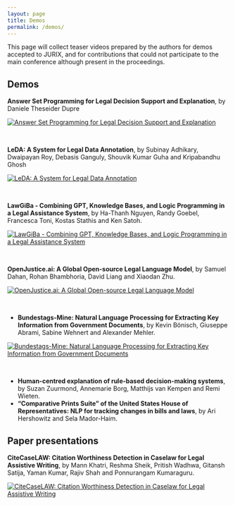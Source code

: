 ```yaml
---
layout: page
title: Demos
permalink: /demos/
---
```


This page will collect teaser videos prepared by the authors for demos accepted to JURIX, and for contributions that could not participate to the main conference although present in the proceedings. 

## Demos

**Answer Set Programming for Legal Decision Support and Explanation**, by Daniele Theseider Dupre

[![Answer Set Programming for Legal Decision Support and Explanation](https://img.youtube.com/vi/QI7oD8YdGXU/0.jpg)](https://www.youtube.com/watch?v=QI7oD8YdGXU)

<br/>

**LeDA: A System for Legal Data Annotation**, by Subinay Adhikary, Dwaipayan Roy, Debasis Ganguly, Shouvik Kumar Guha and Kripabandhu Ghosh

[![LeDA: A System for Legal Data Annotation](https://img.youtube.com/vi/HudD_-XWXVw/0.jpg)](https://www.youtube.com/watch?v=HudD_-XWXVw)

<br/>

**LawGiBa - Combining GPT, Knowledge Bases, and Logic Programming in a Legal Assistance System**, by Ha-Thanh Nguyen, Randy Goebel, Francesca Toni, Kostas Stathis and Ken Satoh.

[![LawGiBa - Combining GPT, Knowledge Bases, and Logic Programming in a Legal Assistance System](https://img.youtube.com/vi/MViWtzUNh2c/0.jpg)](https://www.youtube.com/watch?v=MViWtzUNh2c/)

<br/>

**OpenJustice.ai: A Global Open-source Legal Language Model**, by Samuel Dahan, Rohan Bhambhoria, David Liang and Xiaodan Zhu.  

[![OpenJustice.ai: A Global Open-source Legal Language Model](https://img.youtube.com/vi/5is-_9bITbg/0.jpg)](https://www.youtube.com/watch?v=5is-_9bITbg/)

<br/>

- **Bundestags-Mine: Natural Language Processing for Extracting Key Information from Government Documents**, by Kevin Bönisch, Giuseppe Abrami, Sabine Wehnert and Alexander Mehler.

[![Bundestags-Mine: Natural Language Processing for Extracting Key Information from Government Documents](https://img.youtube.com/vi/c9EVIUCwy84/0.jpg)](https://www.youtube.com/watch?v=c9EVIUCwy84/)

<br/>

- **Human-centred explanation of rule-based decision-making systems**, by Suzan Zuurmond, Annemarie Borg, Matthijs van Kempen and Remi Wieten. 
- **“Comparative Prints Suite” of the United States House of Representatives: NLP for tracking changes in bills and laws**, by Ari Hershowitz and Sela Mador-Haim.



## Paper presentations

**CiteCaseLAW: Citation Worthiness Detection in Caselaw for Legal Assistive Writing**, by Mann Khatri, Reshma Sheik, Pritish Wadhwa, Gitansh Satija, Yaman Kumar, Rajiv Shah and Ponnurangam Kumaraguru. 

[![CiteCaseLAW: Citation Worthiness Detection in Caselaw for Legal Assistive Writing](https://img.youtube.com/vi/voEVXccyIpU/0.jpg)](https://www.youtube.com/watch?v=voEVXccyIpU/)




